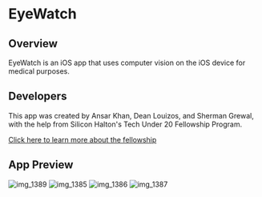 # EyeWatch

## Overview
EyeWatch is an iOS app that uses computer vision on the iOS device for medical purposes. 

## Developers

This app was created by Ansar Khan, Dean Louizos, and Sherman Grewal, with the help from Silicon Halton's Tech Under 20 Fellowship Program. 

[Click here to learn more about the fellowship](https://techundertwenty.com/fellowships/)

## App Preview

![img_1389](https://user-images.githubusercontent.com/31896750/44536166-d65f3080-a6c9-11e8-8c46-b5ae0006c390.jpg)
![img_1385](https://user-images.githubusercontent.com/31896750/44536260-0c9cb000-a6ca-11e8-8f2b-ff7a6a9f3739.PNG)
![img_1386](https://user-images.githubusercontent.com/31896750/44536837-58038e00-a6cb-11e8-85de-7173baec19cd.PNG)
![img_1387](https://user-images.githubusercontent.com/31896750/44536892-75d0f300-a6cb-11e8-8e1a-ba06b269f392.PNG)
